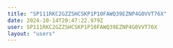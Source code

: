 ```yaml
---
title: "SP111RKC2GZZSHCSKP1P10FAWQ39EZNP4G0VVT76X"
date: 2024-10-14T20:47:22.979Z
user: SP111RKC2GZZSHCSKP1P10FAWQ39EZNP4G0VVT76X
layout: "users"
---
```

    